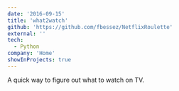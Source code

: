 ```yaml
---
date: '2016-09-15'
title: 'what2watch'
github: 'https://github.com/fbessez/NetflixRoulette'
external: ''
tech:
  - Python
company: 'Home'
showInProjects: true
---
```


A quick way to figure out what to watch on TV.
